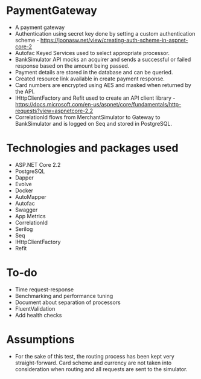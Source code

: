 # PaymentGateway
- A payment gateway
- Authentication using secret key done by setting a custom authentication scheme - https://joonasw.net/view/creating-auth-scheme-in-aspnet-core-2
- Autofac Keyed Services used to select appropriate processor. 
- BankSimulator API mocks an acquirer and sends a successful or failed response based on the amount being passed.
- Payment details are stored in the database and can be queried.
- Created resource link available in create payment response.
- Card numbers are encrypted using AES and masked when returned by the API.
- IHttpClientFactory and Refit used to create an API client library - https://docs.microsoft.com/en-us/aspnet/core/fundamentals/http-requests?view=aspnetcore-2.2
- CorrelationId flows from MerchantSimulator to Gateway to BankSimulator and is logged on Seq and stored in PostgreSQL.

# Technologies and packages used
- ASP.NET Core 2.2
- PostgreSQL
- Dapper
- Evolve
- Docker
- AutoMapper
- Autofac
- Swagger
- App Metrics
- CorrelationId
- Serilog
- Seq
- IHttpClientFactory
- Refit

# To-do
- Time request-response
- Benchmarking and performance tuning
- Document about separation of processors
- FluentValidation
- Add health checks

# Assumptions
- For the sake of this test, the routing process has been kept very straight-forward. Card scheme and currency are not taken into consideration when routing and all requests are sent to the simulator.  